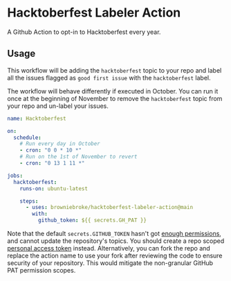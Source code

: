 # Hacktoberfest Labeler Action

A Github Action to opt-in to Hacktoberfest every year.

## Usage

This workflow will be adding the `hacktoberfest` topic to your repo and label all the issues flagged as `good first issue` with the `hacktoberfest` label.

The workflow will behave differently if executed in October. You can run it once at the beginning of November to remove the `hacktoberfest` topic from your repo and un-label your issues.

```yaml
name: Hacktoberfest

on:
  schedule:
    # Run every day in October
    - cron: "0 0 * 10 *"
    # Run on the 1st of November to revert
    - cron: "0 13 1 11 *"

jobs:
  hacktoberfest:
    runs-on: ubuntu-latest

    steps:
      - uses: browniebroke/hacktoberfest-labeler-action@main
        with:
          github_token: ${{ secrets.GH_PAT }}
```

Note that the default `secrets.GITHUB_TOKEN` hasn't got [enough permissions][token-permissions], and cannot update the repository's topics. You should create a repo scoped [personal access token][pat] instead. Alternatively, you can fork the repo and replace the action name to use your fork after reviewing the code to ensure security of your repository. This would mitigate the non-granular GitHub PAT permission scopes.

[token-permissions]: https://docs.github.com/en/free-pro-team@latest/actions/reference/authentication-in-a-workflow#permissions-for-the-github_token
[pat]: https://docs.github.com/en/github/authenticating-to-github/creating-a-personal-access-token
